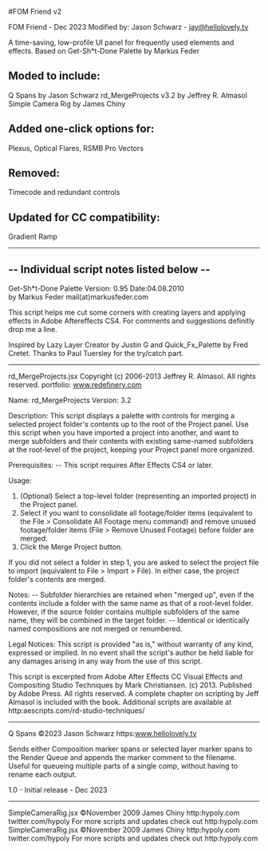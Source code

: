 #FOM Friend v2

FOM Friend - Dec 2023
Modified by: Jason Schwarz - jay@hellolovely.tv

A time-saving, low-profile UI panel for frequently used elements and effects.
Based on Get-Sh*t-Done Palette by Markus Feder

Moded to include:
-----------------
Q Spans by Jason Schwarz
rd_MergeProjects v3.2 by Jeffrey R. Almasol
Simple Camera Rig by James Chiny

Added one-click options for:
----------------------------
Plexus, Optical Flares, RSMB Pro Vectors

Removed:
---------------
Timecode and redundant controls

Updated for CC compatibility:
---------------
Gradient Ramp

------------------------------------------
-- Individual script notes listed below --
------------------------------------------

Get-Sh*t-Done Palette	Version: 0.95	Date:04.08.2010		
by Markus Feder		mail(at)markusfeder.com

This script helps me cut some corners with creating layers and 
applying effects in Adobe Aftereffects CS4.
For comments and suggestions definitly drop me a line.
	
Inspired by Lazy Layer Creator by Justin G and Quick_Fx_Palette 
by Fred Cretet. Thanks to Paul Tuersley for the try/catch part.

----------

 rd_MergeProjects.jsx
 Copyright (c) 2006-2013 Jeffrey R. Almasol. All rights reserved.
 portfolio: www.redefinery.com
 
 Name: rd_MergeProjects
 Version: 3.2
 
 Description:
 This script displays a palette with controls for merging a selected project folder's
 contents up to the root of the Project panel. Use this script when you have imported
 a project into another, and want to merge subfolders and their contents with existing
 same-named subfolders at the root-level of the project, keeping your Project panel 
 more organized.
 
 Prerequisites:
  -- This script requires After Effects CS4 or later.
 
 Usage:
  1. (Optional) Select a top-level folder (representing an imported project) in the 
     Project panel.
  2. Select if you want to consolidate all footage/folder items (equivalent to the
     File > Consolidate All Footage menu command) and remove unused footage/folder
     items (File > Remove Unused Footage) before folder are merged.
  3. Click the Merge Project button.
 
 If you did not select a folder in step 1, you are asked to select the project file to
 import (equivalent to File > Import > File). In either case, the project folder's
 contents are merged.
 
 Notes:
  -- Subfolder hierarchies are retained when "merged up", even if the contents include
     a folder with the same name as that of a root-level folder. However, if the
     source folder contains multiple subfolders of the same name, they will be
     combined in the target folder.
  -- Identical or identically named compositions are not merged or renumbered.
 
 Legal Notices:
 This script is provided "as is," without warranty of any kind, expressed or implied.
 In no event shall the script's author be held liable for any damages arising in any
 way from the use of this script.
 
 This script is excerpted from Adobe After Effects CC Visual Effects and Compositing Studio Techniques by Mark Christiansen.
 (c) 2013. Published by Adobe Press. All rights reserved. A complete chapter on scripting
 by Jeff Almasol is included with the book. Additional scripts are available at
 http:aescripts.com/rd-studio-techniques/

----------

 Q Spans
 ©2023 Jason Schwarz https:www.hellolovely.tv

  Sends either Composition marker spans or selected layer marker spans to the Render Queue and appends the marker comment to the filename.
  Useful for queueing multiple parts of a single comp, without having to rename each output.

 1.0 - Initial release - Dec 2023

----------

 SimpleCameraRig.jsx
 ©November 2009  James Chiny http:hypoly.com
 twitter.com/hypoly
 For more scripts and updates check out http:hypoly.com
SimpleCameraRig.jsx
 ©November 2009  James Chiny http:hypoly.com
 twitter.com/hypoly
 For more scripts and updates check out http:hypoly.com
